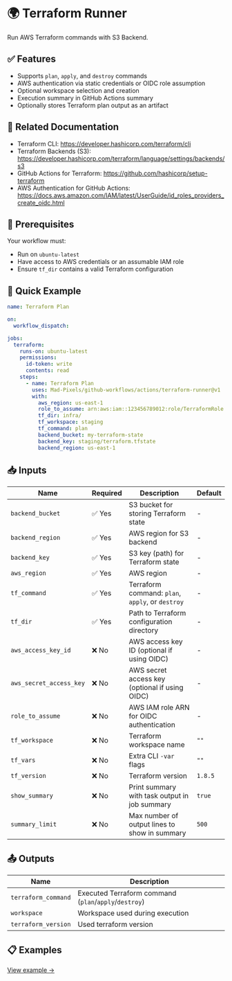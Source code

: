 # 🌍 Terraform Runner  
Run AWS Terraform commands with S3 Backend.

## ✅ Features
- Supports `plan`, `apply`, and `destroy` commands
- AWS authentication via static credentials or OIDC role assumption
- Optional workspace selection and creation
- Execution summary in GitHub Actions summary
- Optionally stores Terraform plan output as an artifact

## 📖 Related Documentation
- Terraform CLI: https://developer.hashicorp.com/terraform/cli
- Terraform Backends (S3): https://developer.hashicorp.com/terraform/language/settings/backends/s3
- GitHub Actions for Terraform: https://github.com/hashicorp/setup-terraform
- AWS Authentication for GitHub Actions: https://docs.aws.amazon.com/IAM/latest/UserGuide/id_roles_providers_create_oidc.html

## 🚀 Prerequisites
Your workflow must:
- Run on `ubuntu-latest`
- Have access to AWS credentials or an assumable IAM role
- Ensure `tf_dir` contains a valid Terraform configuration

## 🔧 Quick Example
```yaml
name: Terraform Plan

on:
  workflow_dispatch:

jobs:
  terraform:
    runs-on: ubuntu-latest
    permissions:
      id-token: write
      contents: read
    steps:
      - name: Terraform Plan
        uses: Mad-Pixels/github-workflows/actions/terraform-runner@v1
        with:
          aws_region: us-east-1
          role_to_assume: arn:aws:iam::123456789012:role/TerraformRole
          tf_dir: infra/
          tf_workspace: staging
          tf_command: plan
          backend_bucket: my-terraform-state
          backend_key: staging/terraform.tfstate
          backend_region: us-east-1
```

## 📥 Inputs
| **Name**                | **Required** | **Description**                                                                 | **Default**  |
|-------------------------|--------------|---------------------------------------------------------------------------------|--------------|
| `backend_bucket`        | ✅ Yes       | S3 bucket for storing Terraform state                                           | -            |
| `backend_region`        | ✅ Yes       | AWS region for S3 backend                                                       | -            |
| `backend_key`           | ✅ Yes       | S3 key (path) for Terraform state                                               | -            |
| `aws_region`            | ✅ Yes       | AWS region                                                                      | -            |
| `tf_command`            | ✅ Yes       | Terraform command: `plan`, `apply`, or `destroy`                                | -            |
| `tf_dir`                | ✅ Yes       | Path to Terraform configuration directory                                       | -            |
| `aws_access_key_id`     | ❌ No        | AWS access key ID (optional if using OIDC)                                      | -            |
| `aws_secret_access_key` | ❌ No        | AWS secret access key (optional if using OIDC)                                  | -            |
| `role_to_assume`        | ❌ No        | AWS IAM role ARN for OIDC authentication                                        | -            |
| `tf_workspace`          | ❌ No        | Terraform workspace name                                                        | `""`         |
| `tf_vars`               | ❌ No        | Extra CLI `-var` flags                                                          | `""`         |
| `tf_version`            | ❌ No        | Terraform version                                                               | `1.8.5`      |
| `show_summary`          | ❌ No        | Print summary with task output in job summary                                   | `true`       |
| `summary_limit`         | ❌ No        | Max number of output lines to show in summary                                   | `500`        |

## 📤 Outputs
| **Name**            | **Description**                                          |
|---------------------|----------------------------------------------------------|
| `terraform_command` | Executed Terraform command (`plan`/`apply`/`destroy`)    |
| `workspace`         | Workspace used during execution                          |
| `terraform_version` | Used terraform version                                   |

## 📋 Examples
[View example →](./examples/base.yml)
